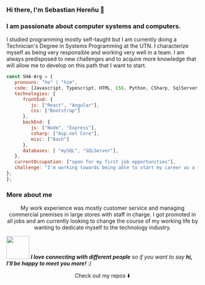 ### Hi there, I'm Sebastian Hereñu 👋

### I am passionate about computer systems and computers.
 I studied programming mostly self-taught but I am currently doing a Technician's Degree in Systems Programming at the UTN.
 I characterize myself as being very responsible and working very well in a team.
 I am always predisposed to new challenges and to acquire more knowledge that will allow me to develop on this path that I want to start.


```javascript
const SHA-Arg = {
   pronouns: "he" | "him",
   code: [Javascript, Typescript, HTML, CSS, Python, CSharp, SqlServer, Mysql],
   technologies: {
      frontEnd: {
         js: ["React", "Angular"],
         css: ["Bootstrap"]
      },
      backEnd: {         
         js: ["Node", "Express"],
         csharp: ["Asp.net Core"],
         misc: ["Bash"]
      },
      databases: [ "mySQL", "SQLServer"],      
   },
   currentOccupation: ["open for my first job opportunities"],
   challenge: "I'm working towards being able to start my career as a fullstack developer.",
};
};
```
### More about me
<p align="center">My work experience was mostly customer service and managing commercial premises in large stores with staff in charge. I got promoted in all jobs and am currently looking to change the course of my working life by wanting to dedicate myself to the technology industry.</p>

<img src="https://media.giphy.com/media/LnQjpWaON8nhr21vNW/giphy.gif" width="60"> <em><b>I love connecting with different people</b> so if you want to say <b>hi, I'll be happy to meet you more!</b> :)</em>

<p align="center">
Check out my repos ⬇️  
</p>
